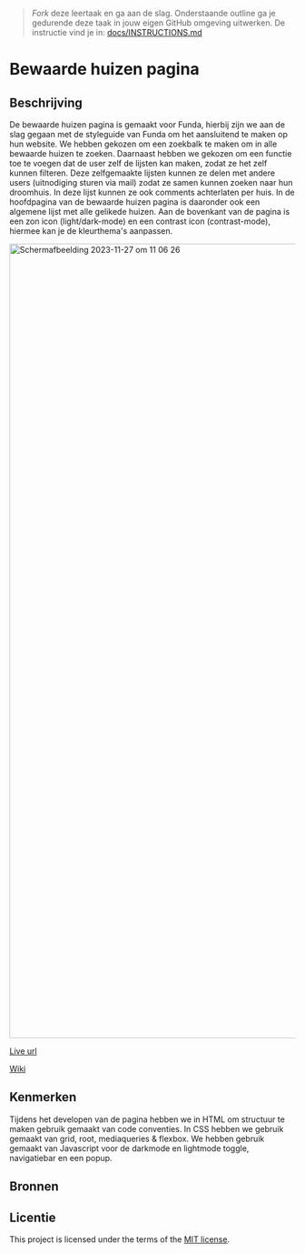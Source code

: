> _Fork_ deze leertaak en ga aan de slag. 
Onderstaande outline ga je gedurende deze taak in jouw eigen GitHub omgeving uitwerken. 
De instructie vind je in: [docs/INSTRUCTIONS.md](docs/INSTRUCTIONS.md)

# Bewaarde huizen pagina
<!-- Geef je project een titel en schrijf in één zin wat het is -->

## Beschrijving
<!-- In de Beschrijving staat hoe je project er uit ziet, hoe het werkt en wat je er mee kan. -->

De bewaarde huizen pagina is gemaakt voor Funda, hierbij zijn we aan de slag gegaan met de styleguide van Funda om het aansluitend te maken op hun website. We hebben gekozen om een zoekbalk te maken om in alle bewaarde huizen te zoeken. Daarnaast hebben we gekozen om een functie toe te voegen dat de user zelf de lijsten kan maken, zodat ze het zelf kunnen filteren. Deze zelfgemaakte lijsten kunnen ze delen met andere users (uitnodiging sturen via mail) zodat ze samen kunnen zoeken naar hun droomhuis. In deze lijst kunnen ze ook comments achterlaten per huis. In de hoofdpagina van de bewaarde huizen pagina is daaronder ook een algemene lijst met alle gelikede huizen. Aan de bovenkant van de pagina is een zon icon (light/dark-mode) en een contrast icon (contrast-mode), hiermee kan je de kleurthema's aanpassen.
<!-- Voeg een mooie poster visual toe 📸 -->
<img width="1397" alt="Scherm­afbeelding 2023-11-27 om 11 06 26" src="https://github.com/lisavanmansom/look-and-feel-corporate-identity/assets/144007419/bfb4e141-8fd4-4a71-b66a-f292c81b443e">
<!-- Voeg een link toe naar Github Pages 🌐-->

[Live url](https://lisavanmansom.github.io/look-and-feel-corporate-identity/)

[Wiki](https://github.com/lisavanmansom/look-and-feel-corporate-identity/wiki)

## Kenmerken

<!-- Bij Kenmerken staat welke technieken zijn gebruikt en hoe. Wat is de HTML structuur? Wat zijn de belangrijkste dingen in CSS? Wat is er met Javascript gedaan en hoe? Misschien heb je een framwork of library gebruikt? -->

Tijdens het developen van de pagina hebben we in HTML om structuur te maken gebruik gemaakt van code conventies. In CSS hebben we gebruik gemaakt van grid, root, mediaqueries & flexbox. We hebben gebruik gemaakt van Javascript voor de darkmode en lightmode toggle, navigatiebar en een popup.

## Bronnen

## Licentie

This project is licensed under the terms of the [MIT license](./LICENSE).
